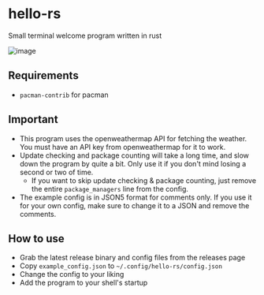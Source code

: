 # hello-rs

Small terminal welcome program written in rust

![image](https://user-images.githubusercontent.com/33522919/166180428-6f1721c0-01ea-4365-9ae4-4e1409002442.png)

## Requirements

- `pacman-contrib` for pacman

## Important

- This program uses the openweathermap API for fetching the weather. You must have an API key from openweathermap for it to work.
- Update checking and package counting will take a long time, and slow down the program by quite a bit. Only use it if you don't mind losing a second or two of time.
  - If you want to skip update checking & package counting, just remove the entire `package_managers` line from the config.
- The example config is in JSON5 format for comments only. If you use it for your own config, make sure to change it to a JSON and remove the comments.

## How to use

- Grab the latest release binary and config files from the releases page
- Copy `example_config.json` to `~/.config/hello-rs/config.json`
- Change the config to your liking
- Add the program to your shell's startup
